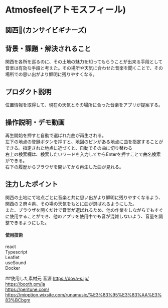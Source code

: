 # Atmosfeel(アトモスフィール)
<!-- プロダクト名に変更してください -->

<!-- ![プロダクト名](https://kc3.me/cms/wp-content/uploads/2023/11/2b1b6d9083182c0ce0aeb60000b4d7a7.png) -->
<!-- プロダクト名・イメージ画像を差し変えてください -->

## 関西🔰(カンサイビギナーズ)

## 背景・課題・解決されること

関西を各所を巡るのに、その土地の魅力を知ってもらうことが出来る手段として音楽は有効な手段と考えた。その場所や天気に合わせた音楽を聞くことで、その場所での思い出がより鮮明に残りやすくなる。

## プロダクト説明

位置情報を取得して、現在の天気とその場所に合った音楽をアプリが提案する。

## 操作説明・デモ動画
<!-- [デモ動画はこちら](https://www.youtube.com/watch?v=_FAA15ARmas) -->
<!-- 開発したプロダクトの操作説明について入力してください。また、操作説明デモ動画があれば、埋め込みやリンクを記載してください -->
再生開始を押すと自動で選ばれた曲が再生される。<br>
左下の地点の登録ボタンを押すと、地図のピンがある地点に曲を指定することができる。指定された地点に近づくと、自動でその曲に切り替わる<br>
右上の検索欄は、検索したいワードを入力してからEnterを押すことで曲名検索ができる。<br>
右下の履歴からブラウザを開いてから再生した曲が見れる。



## 注力したポイント

<!-- 開発したプロダクトの中で、特に注力して作成した箇所・ポイントについて入力してください -->
関西の土地にて地点ごとに音楽と共に思い出がより鮮明に残りやすくなるよう、 関西の２府４県、その場の天気をもとに曲が選ばれるようにした。<br>
また、ブラウザを開くだけで音楽が選ばれるため、他の作業をしながらでもすぐに使用することができ、他のアプリを使用中でも音が混雑しないよう、音量を調整できるようにした。

#### 使用技術
react<br>
Typescript<br>
Leaflet<br>
useSound<br>
Docker

##使用した素材元
音源
https://dova-s.jp/<br>
https://booth.pm/ja<br>
https://peritune.com/<br>
https://mipption.wixsite.com/runamusic/%E3%83%95%E3%83%AA%E3%83%BCbgm



